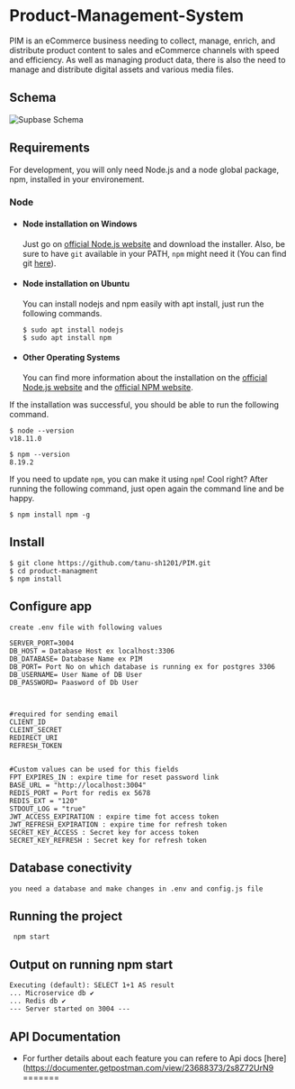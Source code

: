 
# Product-Management-System

PIM is an eCommerce business needing to collect, manage, enrich, and distribute product content to sales and eCommerce channels with speed and efficiency. As well as managing product data, there is also the need to manage and distribute digital assets and various media files.

## Schema

![Supbase Schema](https://user-images.githubusercontent.com/114575157/210393190-b626c025-50a5-4476-83dc-b778d92b3cc3.png)

## Requirements

For development, you will only need Node.js and a node global package, npm, installed in your environement.

### Node

- #### Node installation on Windows

  Just go on [official Node.js website](https://nodejs.org/) and download the installer.
  Also, be sure to have `git` available in your PATH, `npm` might need it (You can find git [here](https://git-scm.com/)).

- #### Node installation on Ubuntu

  You can install nodejs and npm easily with apt install, just run the following commands.

      $ sudo apt install nodejs
      $ sudo apt install npm

- #### Other Operating Systems
  You can find more information about the installation on the [official Node.js website](https://nodejs.org/) and the [official NPM website](https://npmjs.org/).

If the installation was successful, you should be able to run the following command.

    $ node --version
    v18.11.0

    $ npm --version
    8.19.2

If you need to update `npm`, you can make it using `npm`! Cool right? After running the following command, just open again the command line and be happy.

    $ npm install npm -g

###

## Install

    $ git clone https://github.com/tanu-sh1201/PIM.git
    $ cd product-managment
    $ npm install

## Configure app

    create .env file with following values

    SERVER_PORT=3004
    DB_HOST = Database Host ex localhost:3306
    DB_DATABASE= Database Name ex PIM
    DB_PORT= Port No on which database is running ex for postgres 3306
    DB_USERNAME= User Name of DB User
    DB_PASSWORD= Paasword of Db User



    #required for sending email
    CLIENT_ID
    CLEINT_SECRET
    REDIRECT_URI
    REFRESH_TOKEN


    #Custom values can be used for this fields
    FPT_EXPIRES_IN : expire time for reset password link
    BASE_URL = "http://localhost:3004"
    REDIS_PORT = Port for redis ex 5678
    REDIS_EXT = "120"
    STDOUT_LOG = "true"
    JWT_ACCESS_EXPIRATION : expire time fot access token
    JWT_REFRESH_EXPIRATION : expire time for refresh token
    SECRET_KEY_ACCESS : Secret key for access token
    SECRET_KEY_REFRESH : Secret key for refresh token

## Database conectivity

    you need a database and make changes in .env and config.js file

## Running the project

     npm start

## Output on running npm start

    Executing (default): SELECT 1+1 AS result
    ... Microservice db ✔
    ... Redis db ✔
    --- Server started on 3004 ---

## API Documentation

- For further details about each feature you can refere to Api docs
  [here](https://documenter.getpostman.com/view/23688373/2s8Z72UrN9
=======


